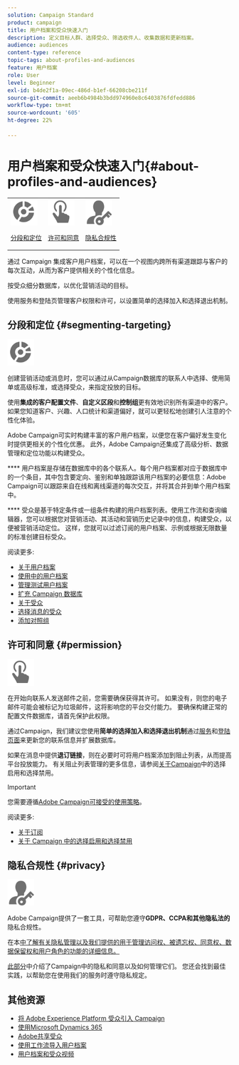 ```yaml
---
solution: Campaign Standard
product: campaign
title: 用户档案和受众快速入门
description: 定义目标人群、选择受众、筛选收件人、收集数据和更新档案。
audience: audiences
content-type: reference
topic-tags: about-profiles-and-audiences
feature: 用户档案
role: User
level: Beginner
exl-id: b4de2f1a-09ec-486d-b1ef-66208cbe211f
source-git-commit: aeeb6b4984b3bdd974960e8c6403876fdfedd886
workflow-type: tm+mt
source-wordcount: '605'
ht-degree: 22%

---
```


# 用户档案和受众快速入门{#about-profiles-and-audiences}

<table>
<tr>
<td><img src="assets/do-not-localize/icon_segment.svg" width="60px"><p><a href="#segmenting-targeting">分段和定位</a></p></td>
<td><img src="assets/do-not-localize/icon_permission.svg" width="60px"><p><a href="#permission">许可和同意</a></p></td>
<td><img src="assets/do-not-localize/icon_privacy.svg" width="60px"><p><a href="#privacy">隐私合规性</a></p></td></tr>
</table>

通过 Campaign 集成客户用户档案，可以在一个视图内跨所有渠道跟踪与客户的每次互动，从而为客户提供相关的个性化信息。

按受众细分数据库，以优化营销活动的目标。

使用服务和登陆页管理客户权限和许可，以设置简单的选择加入和选择退出机制。

## 分段和定位 {#segmenting-targeting}

<img src="assets/do-not-localize/icon_segment.svg" width="60px">

创建营销活动或消息时，您可以通过从Campaign数据库的联系人中选择、使用简单或高级标准，或选择受众，来指定投放的目标。

使用&#x200B;**集成的客户配置文件**、**自定义区段**&#x200B;和&#x200B;**控制组**&#x200B;更有效地识别所有渠道中的客户。 如果您知道客户、兴趣、人口统计和渠道偏好，就可以更轻松地创建引人注意的个性化体验。

Adobe Campaign可实时构建丰富的客户用户档案，以便您在客户偏好发生变化时提供更相关的个性化优惠。 此外，Adobe Campaign还集成了高级分析、数据管理和定位功能以构建受众。

**** 用户档案是存储在数据库中的各个联系人。每个用户档案都对应于数据库中的一个条目，其中包含要定向、鉴别和单独跟踪该用户档案的必要信息：Adobe Campaign可以跟踪来自在线和离线渠道的每次交互，并将其合并到单个用户档案中。

**** 受众是基于特定条件或一组条件构建的用户档案列表。使用工作流和查询编辑器，您可以根据您对营销活动、其活动和营销历史记录中的信息，构建受众，以便被营销活动定位。 这样，您就可以过滤订阅的用户档案、示例或根据无限数量的标准创建目标受众。

阅读更多:

* [关于用户档案](../../audiences/using/about-profiles.md)
* [使用中的用户档案](../../audiences/using/active-profiles.md)
* [管理测试用户档案](../../audiences/using/managing-test-profiles.md)
* [扩充 Campaign 数据库](../../audiences/using/enriching-campaign-database.md)
* [关于受众](../../audiences/using/about-audiences.md)
* [选择消息的受众](../../audiences/using/selecting-an-audience-in-a-message.md)
* [添加对照组](../../sending/using/control-group.md)

## 许可和同意 {#permission}

<img src="assets/do-not-localize/icon_permission.svg"  width="60px">

在开始向联系人发送邮件之前，您需要确保获得其许可。 如果没有，则您的电子邮件可能会被标记为垃圾邮件，这将影响您的平台交付能力。 要确保构建正常的配置文件数据库，请首先保护此权限。

通过Campaign，我们建议您使用&#x200B;**简单的选择加入和选择退出机制**&#x200B;通过[服务](../../audiences/using/creating-a-service.md)和[登陆页面](../../channels/using/getting-started-with-landing-pages.md)来更新您的联系信息并扩展数据库。

如果在消息中提供&#x200B;**退订链接**，则在必要时可将用户档案添加到阻止列表，从而提高平台投放能力。 有关阻止列表管理的更多信息，请参阅[关于Campaign](../../audiences/using/about-opt-in-and-opt-out-in-campaign.md)中的选择启用和选择禁用。

>[!IMPORTANT]
>
>您需要遵循[Adobe Campaign可接受的使用策略](https://www.adobe.com/legal/terms/aup.html)。

阅读更多:

* [关于订阅](../../audiences/using/about-subscriptions.md)
* [关于 Campaign 中的选择启用和选择禁用](../../audiences/using/about-opt-in-and-opt-out-in-campaign.md)

## 隐私合规性 {#privacy}

<img src="assets/do-not-localize/icon_privacy.svg" width="60px">

Adobe Campaign提供了一套工具，可帮助您遵守&#x200B;**GDPR、CCPA和其他隐私法的**&#x200B;隐私合规性。

在本[中了解有关隐私管理以及我们提供的用于管理访问权、被遗忘权、同意权、数据保留权和用户角色的功能的详细信息。](https://helpx.adobe.com/cn/campaign/kb/campaign-privacy.html)

[此部分](../../start/using/privacy.md)中介绍了Campaign中的隐私和同意以及如何管理它们。 您还会找到最佳实践，以帮助您在使用我们的服务时遵守隐私规定。

## 其他资源

* [将 Adobe Experience Platform 受众引入 Campaign](../../integrating/using/ingest-aep-data.md)
* [使用Microsoft Dynamics 365](../../integrating/using/d365-acs-get-started.md)
* [Adobe共享受众](../../integrating/using/sharing-audiences-with-audience-manager-or-people-core-service.md)
* [使用工作流导入用户档案](../../automating/using/creating-import-workflow-templates.md)
* [用户档案和受众视频](https://experienceleague.adobe.com/docs/campaign-standard-learn/tutorials/profiles-and-audiences/creating-profiles-and-audiences.html)
